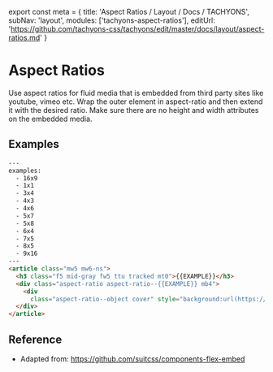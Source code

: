 export const meta = {
  title: 'Aspect Ratios / Layout / Docs / TACHYONS',
  subNav: 'layout',
  modules: ['tachyons-aspect-ratios'],
  editUrl: 'https://github.com/tachyons-css/tachyons/edit/master/docs/layout/aspect-ratios.md'
}

# Aspect Ratios

Use aspect ratios for fluid media that is embedded from third party sites like youtube, vimeo etc.
Wrap the outer element in aspect-ratio and then extend it with the desired ratio.
Make sure there are no height and width attributes on the embedded media.

## Examples

```html
---
examples:
  - 16x9
  - 1x1
  - 3x4
  - 4x3
  - 4x6
  - 5x7
  - 5x8
  - 6x4
  - 7x5
  - 8x5
  - 9x16
---
<article class="mw5 mw6-ns">
  <h3 class="f5 mid-gray fw5 ttu tracked mt0">{{EXAMPLE}}</h3>
  <div class="aspect-ratio aspect-ratio--{{EXAMPLE}} mb4">
    <div
      class="aspect-ratio--object cover" style="background:url(https://raw.githubusercontent.com/tachyons-css/img/master/space.jpg) center;"></div>
  </div>
</article>
```

## Reference

- Adapted from: https://github.com/suitcss/components-flex-embed
